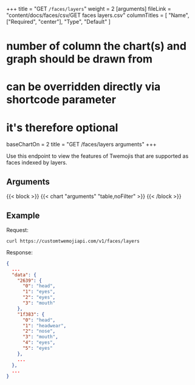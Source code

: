 +++
title = "GET `/faces/layers`"
weight = 2
[arguments]
  fileLink = "content/docs/faces/csv/GET faces layers.csv"
  columnTitles = [
    "Name",
    ["Required", "center"],
    "Type",
    "Default"
  ]
  # number of column the chart(s) and graph should be drawn from
  # can be overridden directly via shortcode parameter
  # it's therefore optional
  baseChartOn = 2
  title = "GET /faces/layers arguments"
+++

Use this endpoint to view the features of Twemojis that are supported as faces indexed by layers.

## Arguments

{{< block >}}
  {{< chart "arguments" "table,noFilter" >}}
{{< /block >}}

## Example

Request:

```curl
curl https://customtwemojiapi.com/v1/faces/layers
```

Response:

```json
{
  ...
  "data": {
    "2639": {
      "0": "head",
      "1": "eyes",
      "2": "eyes",
      "3": "mouth"
    },
    "1f383": {
      "0": "head",
      "1": "headwear",
      "2": "nose",
      "3": "mouth",
      "4": "eyes",
      "5": "eyes"
    },
    ...
  },
  ...
}
```
